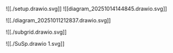 





![[./setup.drawio.svg]]
![[diagram_20251014144845.drawio.svg]] 

![[./diagram_20251011212837.drawio.svg]]





![[./subgrid.drawio.svg]]


![[./SuSp.drawio 1.svg]]


